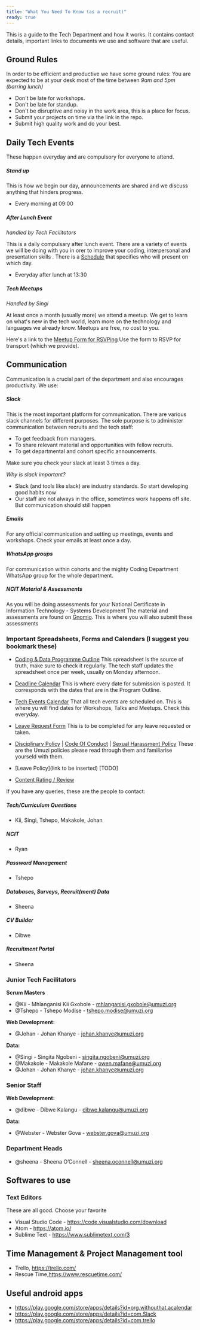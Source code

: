 ```yaml
---
title: "What You Need To Know (as a recruit)"
ready: true
---
```


This is a guide to the Tech Department and how it works. It contains contact details, important links to documents we use and software that are useful.

## Ground Rules

In order to be efficient and productive we have some ground rules:
You are expected to be at your desk most of the time between _9am and 5pm (barring lunch)_

- Don't be late for workshops.
- Don't be late for standup.
- Don't be disruptive and noisy in the work area, this is a place for focus.
- Submit your projects on time via the link in the repo.
- Submit high quality work and do your best.

## Daily Tech Events

These happen everyday and are compulsory for everyone to attend.

##### Stand up

This is how we begin our day, announcements are shared and we discuss anything that hinders progress.

- Every morning at 09:00

##### After Lunch Event

_handled by Tech Facilitators_

This is a daily compulsary after lunch event. There are a variety of events we will be doing with you in orer to improve your coding, interpersonal and presentation skills . There is a [Schedule](https://docs.google.com/spreadsheets/d/1Ue5vfIjtCpqgIEp_Va9kurBm9khQ4oVE4Nf4DgSFpq4/edit#gid=0) that specifies who will present on which day.

- Everyday after lunch at 13:30

##### Tech Meetups

_Handled by Singi_

At least once a month (usually more) we attend a meetup. We get to learn on what's new in the tech world, learn more on the technology and languages we already know. Meetups are free, no cost to you.

Here's a link to the [Meetup Form for RSVPing](https://docs.google.com/forms/d/e/1FAIpQLSdcIE6NU44zfybMsd_HhAU8eFM7LgIUQ5WXcJfe3KaPQgru4Q/viewform)
Use the form to RSVP for transport (which we provide).

## Communication

Communication is a crucial part of the department and also encourages productivity.
We use:

##### Slack

This is the most important platform for communication. There are various slack channels for different purposes. The sole purpose is to administer communication between recruits and the tech staff:

- To get feedback from managers.
- To share relevant material and opportunities with fellow recruits.
- To get departmental and cohort specific announcements.

Make sure you check your slack at least 3 times a day.

_Why is slack important?_

- Slack (and tools like slack) are industry standards. So start developing good habits now
- Our staff are not always in the office, sometimes work happens off site. But communication should still happen

##### Emails

For any official communication and setting up meetings, events and workshops.
Check your emails at least once a day.

##### WhatsApp groups

For communication within cohorts and the mighty Coding Department WhatsApp group for the whole department.

##### NCIT Material & Assessments

As you will be doing assessments for your National Certificate in Information Technology - Systems Development
The material and assessments are found on [Gnomio](http://umuzi.gnomio.com/). This is where you will also submit these assessments

### Important Spreadsheets, Forms and Calendars (I suggest you bookmark these)

- [Coding & Data Programme Outline](https://docs.google.com/spreadsheets/d/14SsiRw8sit3-IvzpntINicIWd4MG1CDOxbv14Ypsmpw)
  This spreadsheet is the source of truth, make sure to check it regularly. The tech staff updates the spreadsheet once per week, usually on Monday afternoon.

- [Deadline Calendar](https://calendar.google.com/calendar/b/3?cid=dW11emkub3JnXzdtN3ZwOXQ1M2VubGk3YTVuODNtOWdpOWNvQGdyb3VwLmNhbGVuZGFyLmdvb2dsZS5jb20)
  This is where every date for submission is posted. It corresponds with the dates that are in the Program Outline.

- [Tech Events Calendar](https://calendar.google.com/calendar/b/3?cid=dW11emkub3JnXzF1dGs1OWJuc2RqMDNpZDI3ZzlzZGJmb2EwQGdyb3VwLmNhbGVuZGFyLmdvb2dsZS5jb20)
  That all tech events are scheduled on. This is where yu will find dates for Workshops, Talks and Meetups. Check this everyday.

- [Leave Request Form](https://docs.google.com/forms/d/e/1FAIpQLSdRy444hA3WR4Vul4nTXOuC0x9ZuA3TFBaB8aA-PPMDCeQN8g/viewform?usp=sf_link) This is to be completed for any leave requested or taken.

- [Disciplinary Policy](https://umuzi.gnomio.com/pluginfile.php/2134/mod_resource/content/1/Umuzi_Disciplinary%20Procedure.pdf) | [Code Of Conduct](https://umuzi.gnomio.com/pluginfile.php/2176/mod_resource/content/1/Umuzi%20Code%20of%20Conduct_December%202018.pdf) | [Sexual Harassment Policy](https://umuzi.gnomio.com/pluginfile.php/2304/mod_resource/content/1/Sexual%20Harassment%20Policy.pdf) These are the Umuzi policies please read through them and familiarise yourseld with them.

- [Leave Policy](link to be inserted) [TODO]
- [Content Rating / Review](https://docs.google.com/forms/d/e/1FAIpQLSfHCI5JtVCo28Yrvjn2xUq3sWTyvFFAtvs0h3eaPEMHRGBr6Q/viewform?usp=sf_link)

If you have any queries, these are the people to contact:

##### Tech/Curriculum Questions

- Kii, Singi, Tshepo, Makakole, Johan

##### NCIT

- Ryan

##### Password Management

- Tshepo

##### Databases, Surveys, Recruit(ment) Data

- Sheena

##### CV Builder

- Dibwe

##### Recruitment Portal

- Sheena

### Junior Tech Facilitators

**Scrum Masters**

- @Kii - Mhlanganisi Kii Gxobole - mhlanganisi.gxobole@umuzi.org
- @Tshepo - Tshepo Modise - tshepo.modise@umuzi.org

**Web Development:**

- @Johan - Johan Khanye - johan.khanye@umuzi.org

**Data:**

- @Singi - Singita Ngobeni - singita.ngobeni@umuzi.org
- @Makakole - Makakole Mafane - owen.mafane@umuzi.org
- @Johan - Johan Khanye - johan.khanye@umuzi.org

### Senior Staff

**Web Development:**

- @dibwe - Dibwe Kalangu - dibwe.kalangu@umuzi.org

**Data:**

- @Webster - Webster Gova - webster.gova@umuzi.org

### Department Heads

- @sheena - Sheena O’Connell - sheena.oconnell@umuzi.org

## Softwares to use

### Text Editors

These are all good. Choose your favorite

- Visual Studio Code - https://code.visualstudio.com/download
- Atom - https://atom.io/
- Sublime Text - https://www.sublimetext.com/3

## Time Management & Project Management tool

- Trello, https://trello.com/
- Rescue Time,https://www.rescuetime.com/

## Useful android apps

- https://play.google.com/store/apps/details?id=org.withouthat.acalendar
- https://play.google.com/store/apps/details?id=com.Slack
- https://play.google.com/store/apps/details?id=com.trello
